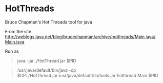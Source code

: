 # HotThreads
Bruce Chapman's Hot Threads tool for java

From the site:
http://weblogs.java.net/blog/brucechapman/archive/hotthreads/Main.java/Main.java





Run as  

> java -jar ./HotThread.jar $PID

> /usr/java/default/bin/java  -cp $CP:./HotThread.jar:/usr/java/default/lib/tools.jar  hotthread.Main $PID
